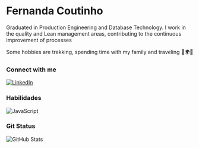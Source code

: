 # Fernanda Coutinho

Graduated in Production Engineering and Database Technology.
I work in the quality and Lean management areas, contributing to the continuous improvement of processes

Some hobbies are trekking, spending time with my family and traveling 🥾🌍💚


### Connect with me
[![LinkedIn](https://img.shields.io/badge/LinkedIn-0077B5?style=for-the-badge&logo=linkedin&logoColor=white)](https://www.linkedin.com/in/fernandacoutinho/)

### Habilidades

![JavaScript](https://img.shields.io/badge/JavaScript-F7DF1E?style=for-the-badge&logo=javascript&logoColor=black)

### Git Status

![GitHub Stats](https://github-readme-stats.vercel.app/api?username=Fectnho&theme=transparent&bg_color=000&border_color=30A3DC&show_icons=true&icon_color=30A3DC&title_color=E94D5F&text_color=FFF)

